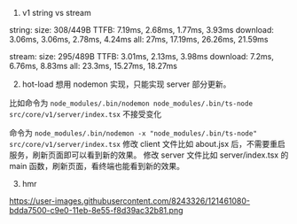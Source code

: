 1. v1 string vs stream

string:
size: 308/449B
TTFB: 7.19ms, 2.68ms, 1.77ms, 3.93ms
download: 3.06ms, 3.06ms, 2.78ms, 4.24ms
all: 27ms, 17.19ms, 26.26ms, 21.59ms

stream:
size: 295/489B
TTFB: 3.01ms, 2.13ms, 3.98ms
download: 7.2ms, 6.76ms, 8.83ms
all: 23.3ms, 15.27ms, 18.27ms

2. hot-load 想用 nodemon 实现，只能实现 server 部分更新。

<!-- https://stackoverflow.com/questions/22062298/automatically-reloading-koa-server -->

比如命令为 `node_modules/.bin/nodemon node_modules/.bin/ts-node src/core/v1/server/index.tsx` 不接受变化

命令为 `node_modules/.bin/nodemon -x "node_modules/.bin/ts-node" src/core/v1/server/index.tsx`
修改 client 文件比如 about.jsx 后，不需要重启服务，刷新页面即可以看到新的效果。
修改 server 文件比如 server/index.tsx 的 main 函数，刷新页面，看终端也能看到新的效果。

3. hmr

https://user-images.githubusercontent.com/8243326/121461080-bdda7500-c9e0-11eb-8e55-f8d39ac32b81.png
